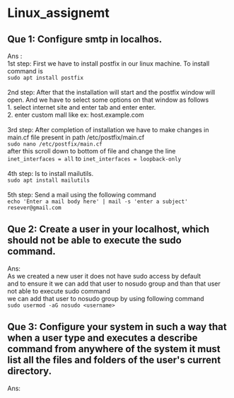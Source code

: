 # Linux_assignemt
## Que 1: Configure smtp in localhos.
Ans :<br>
1st step: First we have to install postfix in our linux machine. To install command is <br>
	```sudo apt install postfix```<br><br>
2nd step: After that the installation will start and the postfix window will open. And we have to select some options on that window as follows<br>
	1. select internet site and enter tab and enter enter.<br>
	2. enter custom mall like ex: host.example.com<br><br>
3rd step: After completion of installation we have to make changes in main.cf file present in path /etc/postfix/main.cf<br>
	```sudo nano /etc/postfix/main.cf ```<br>
     	after this scroll down to bottom of file and change the line <br>
      ```inet_interfaces = all``` to ```inet_interfaces = loopback-only```<br><br>
4th step: Is to install mailutils.<br>
```sudo apt install mailutils```<br><br>
5th step: Send a mail using the following command<br>
```echo 'Enter a mail body here' | mail -s 'enter a subject' resever@gmail.com```

## Que 2: Create a user in your localhost, which should not be able to execute the sudo command.
Ans: <br>
As we created a new user it does not have sudo access by default<br>
and to ensure it we can add that user to nosudo group and than that user not able to execute sudo command<br>
we can add that user to nosudo group by using following command<br>
```sudo usermod -aG nosudo <username>```<br>

## Que 3: Configure your system in such a way that when a user type and executes a describe command from anywhere of the system it must list all the files and folders of the user's current directory.
Ans: <br>

